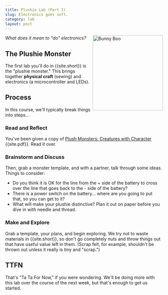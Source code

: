 ```yaml
---
title: Plushie Lab (Part I)
slug: Electronics goes soft.
category: lab
layout: post
---
```


<a href="http://www.flickr.com/photos/44694344@N07/4566918105/" title="Bunny Boo by Mariken Mirri Rocks, on Flickr"><img src="http://farm5.staticflickr.com/4042/4566918105_02581af9bd_m.jpg" width="224" height="240" alt="Bunny Boo" align="right"></a>

*What does it mean to "do" electronics?*

## The Plushie Monster

The first lab you'll do in {{site.short}} is the "plushie monster." This brings together **physical craft** (sewing) and electronics (a microcontroller and LEDs).


## Process

In this course, we'll typically break things into steps...

### Read and Reflect

You've been given a copy of [Plush Monsters: Creatures with Character]({{site.media}}/monsters.pdf) {{site.pdf}}. Read it over.

### Brainstorm and Discuss

Then, grab a monster template, and with a partner, talk through some ideas. Things to consider:

* Do you think it is OK for the line from the + side of the battery to cross over the line that goes back to the - side of the battery?
* There is a power switch on the battery... where are you going to put that, so you can get to it?
* What will make your plushie distinctive? Plan it out on paper before you dive in with needle and thread.

### Make and Explore

Grab a template, your plans, and begin exploring. We try not to waste materials in {{site.short}}, so don't go completely nuts and throw things out that have useful value left in them. (Scrap felt, for example, shouldn't be thrown out unless it really is tiny and "scrap.")

## TTFN

That's "Ta Ta For Now," if you were wondering. We'll be doing more with this lab over the course of the next week, but that's enough to get us started.

